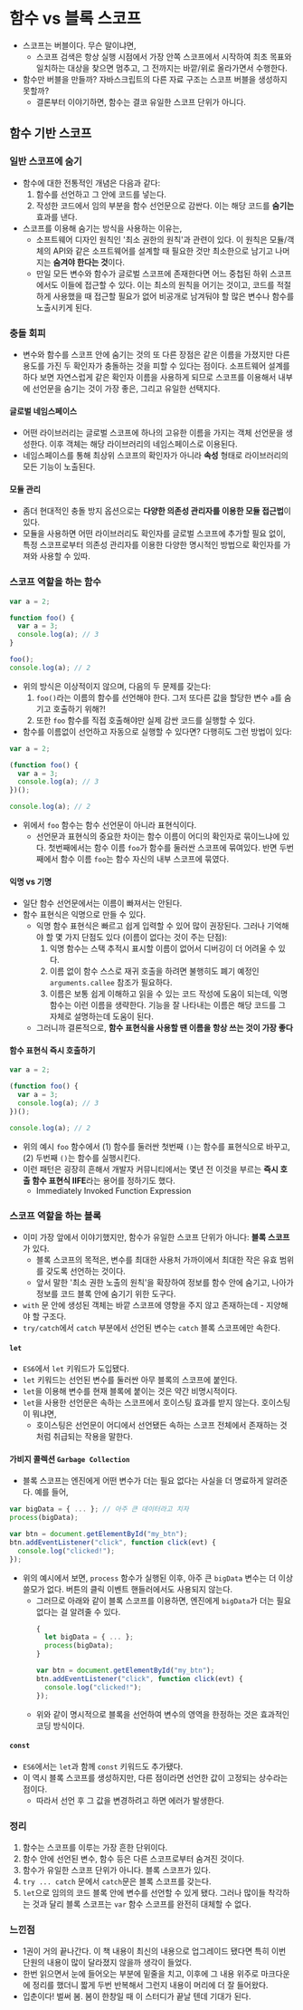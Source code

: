 # 함수 vs 블록 스코프
- 스코프는 버블이다. 무슨 말이냐면,
  - 스코프 검색은 항상 실행 시점에서 가장 안쪽 스코프에서 시작하여 최초 목표와 일치하는 대상을 찾으면 멈추고, 그 전까지는 바깥/위로 올라가면서 수행한다. 
- 함수만 버블을 만들까? 자바스크립트의 다른 자료 구조는 스코프 버블을 생성하지 못할까?
  - 결론부터 이야기하면, 함수는 결코 유일한 스코프 단위가 아니다. 

## 함수 기반 스코프
### 일반 스코프에 숨기
- 함수에 대한 전통적인 개념은 다음과 같다:
  1. 함수를 선언하고 그 안에 코드를 넣는다.
  2. 작성한 코드에서 임의 부분을 함수 선언문으로 감싼다. 이는 해당 코드를 **숨기는** 효과를 낸다.
- 스코프를 이용해 숨기는 방식을 사용하는 이유는,
  - 소프트웨어 디자인 원칙인 '최소 권한의 원칙'과 관련이 있다. 이 원칙은 모듈/객체의 API와 같은 소프트웨어를 설계할 때 필요한 것만 최소한으로 남기고 나머지는 **숨겨야 한다는 것**이다.
  - 만일 모든 변수와 함수가 글로벌 스코프에 존재한다면 어느 중첩된 하위 스코프에서도 이들에 접근할 수 있다. 이는 최소의 원칙을 어기는 것이고, 코드를 적절하게 사용했을 때 접근할 필요가 없어 비공개로 남겨둬야 할 많은 변수나 함수를 노출시키게 된다.
### 충돌 회피
- 변수와 함수를 스코프 안에 숨기는 것의 또 다른 장점은 같은 이름을 가졌지만 다른 용도를 가진 두 확인자가 충돌하는 것을 피할 수 있다는 점이다. 소프트웨어 설계를 하다 보면 자연스럽게 같은 확인자 이름을 사용하게 되므로 스코프를 이용해서 내부에 선언문을 숨기는 것이 가장 좋은, 그리고 유일한 선택지다.
#### 글로벌 네임스페이스
- 어떤 라이브러리는 글로벌 스코프에 하나의 고유한 이름을 가지는 객체 선언문을 생성한다. 이후 객체는 해당 라이브러리의 네임스페이스로 이용된다.
- 네임스페이스를 통해 최상위 스코프의 확인자가 아니라 **속성** 형태로 라이브러리의 모든 기능이 노출된다.
#### 모듈 관리
- 좀더 현대적인 충돌 방지 옵션으로는 **다양한 의존성 관리자를 이용한 모듈 접근법**이 있다.
- 모듈을 사용하면 어떤 라이브러리도 확인자를 글로벌 스코프에 추가할 필요 없이, 특정 스코프로부터 의존성 관리자를 이용한 다양한 명시적인 방법으로 확인자를 가져와 사용할 수 있따.

### 스코프 역할을 하는 함수
```js
var a = 2;

function foo() {
  var a = 3;
  console.log(a); // 3
}

foo();
console.log(a); // 2
```
- 위의 방식은 이상적이지 않으며, 다음의 두 문제를 갖는다:
  1. `foo()`라는 이름의 함수를 선언해야 한다. 그저 또다른 값을 할당한 변수 `a`를 숨기고 호출하기 위해?! 
  2. 또한 `foo` 함수를 직접 호출해야만 실제 감싼 코드를 실행할 수 있다.
- 함수를 이름없이 선언하고 자동으로 실행할 수 있다면? 다행히도 그런 방법이 있다:
```js
var a = 2;

(function foo() {
  var a = 3;
  console.log(a); // 3
})();

console.log(a); // 2
```
- 위에서 `foo` 함수는 함수 선언문이 아니라 표현식이다.
  - 선언문과 표현식의 중요한 차이는 함수 이름이 어디의 확인자로 묶이느냐에 있다. 첫번째에서는 함수 이름 `foo`가 함수를 둘러싼 스코프에 묶여있다. 반면 두번째에서 함수 이름 `foo`는 함수 자신의 내부 스코프에 묶였다.
 
#### 익명 vs 기명
- 일단 함수 선언문에서는 이름이 빠져서는 안된다.
- 함수 표현식은 익명으로 만들 수 있다.
  - 익명 함수 표현식은 빠르고 쉽게 입력할 수 있어 많이 권장된다. 그러나 기억해야 할 몇 가지 단점도 있다 (이름이 없다는 것이 주는 단점):
    1. 익명 함수는 스택 추적시 표시할 이름이 없어서 디버깅이 더 어려울 수 있다.
    2. 이름 없이 함수 스스로 재귀 호출을 하려면 불행히도 폐기 예정인 `arguments.callee` 참조가 필요하다.
    3. 이름은 보통 쉽게 이해하고 읽을 수 있는 코드 작성에 도움이 되는데, 익명 함수는 이런 이름을 생략한다. 기능을 잘 나타내는 이름은 해당 코드를 그 자체로 설명하는데 도움이 된다.
  - 그러니까 결론적으로, **함수 표현식을 사용할 땐 이름을 항상 쓰는 것이 가장 좋다**
#### 함수 표현식 즉시 호출하기
```js
var a = 2;

(function foo() {
  var a = 3;
  console.log(a); // 3
})();

console.log(a); // 2
```
- 위의 예시 `foo` 함수에서 (1) 함수를 둘러싼 첫번째 `()`는 함수를 표현식으로 바꾸고, (2) 두번째 `()`는 함수를 실행시킨다.
- 이런 패턴은 굉장히 흔해서 개발자 커뮤니티에서는 몇년 전 이것을 부르는 **즉시 호출 함수 표현식 IIFE**라는 용어를 정하기도 했다.
  - Immediately Invoked Function Expression

 ### 스코프 역할을 하는 블록
- 이미 가장 앞에서 이야기했지만, 함수가 유일한 스코프 단위가 아니다: **블록 스코프**가 있다.
   - 블록 스코프의 목적은, 변수를 최대한 사용처 가까이에서 최대한 작은 유효 범위를 갖도록 선언하는 것이다.
   - 앞서 말한 '최소 권한 노출의 원칙'을 확장하여 정보를 함수 안에 숨기고, 나아가 정보를 코드 블록 안에 숨기기 위한 도구다.
- `with` 문 안에 생성된 객체는 바깥 스코프에 영향을 주지 않고 존재하는데 - 지양해야 할 구조다.
- `try/catch`에서 `catch` 부분에서 선언된 변수는 `catch` 블록 스코프에만 속한다.
#### `let`
- `ES6`에서 `let` 키워드가 도입됐다.
- `let` 키워드는 선언된 변수를 둘러싼 아무 블록의 스코프에 붙인다.
- `let`을 이용해 변수를 현재 블록에 붙이는 것은 약간 비명시적이다.
- `let`을 사용한 선언문은 속하는 스코프에서 호이스팅 효과를 받지 않는다. 호이스팅이 뭐냐면,
  - 호이스팅은 선언문이 어디에서 선언됐든 속하는 스코프 전체에서 존재하는 것처럼 취급되는 작용을 말한다.
#### 가비지 콜렉션 `Garbage Collection`
- 블록 스코프는 엔진에게 어떤 변수가 더는 필요 없다는 사실을 더 명료하게 알려준다. 예를 들어,
```js
var bigData = { ... }; // 아주 큰 데이터라고 치자
process(bigData);

var btn = document.getElementById("my_btn");
btn.addEventListener("click", function click(evt) {
  console.log("clicked!");
});
```
- 위의 예시에서 보면, `process` 함수가 실행된 이후, 아주 큰 `bigData` 변수는 더 이상 쓸모가 없다. 버튼의 클릭 이벤트 핸들러에서도 사용되지 않는다.
  - 그러므로 아래와 같이 블록 스코프를 이용하면, 엔진에게 `bigData`가 더는 필요없다는 걸 알려줄 수 있다.
    ```js
    {
      let bigData = { ... };
      process(bigData);
    }

    var btn = document.getElementById("my_btn");
    btn.addEventListener("click", function click(evt) {
      console.log("clicked!");
    });
    ```
  - 위와 같이 명시적으로 블록을 선언하여 변수의 영역을 한정하는 것은 효과적인 코딩 방식이다.
#### `const`
- `ES6`에서는 `let`과 함께 `const` 키워드도 추가됐다.
- 이 역시 블록 스코프를 생성하지만, 다른 점이라면 선언한 값이 고정되는 상수라는 점이다.
  - 따라서 선언 후 그 값을 변경하려고 하면 에러가 발생한다.
 
### 정리
1. 함수는 스코프를 이루는 가장 흔한 단위이다.
2. 함수 안에 선언된 변수, 함수 등은 다른 스코프로부터 숨겨진 것이다.
3. 함수가 유일한 스코프 단위가 아니다. 블록 스코프가 있다.
4. `try ... catch` 문에서 `catch`문은 블록 스코프를 갖는다.
5. `let`으로 임의의 코드 블록 안에 변수를 선언할 수 있게 됐다. 그러나 많이들 착각하는 것과 달리 블록 스코프는 `var` 함수 스코프를 완전히 대체할 수 없다.

### 느낀점
- 1권이 거의 끝나간다. 이 책 내용이 최신의 내용으로 업그레이드 됐다면 특히 이번 단원의 내용이 많이 달라졌지 않을까 생각이 들었다.
- 한번 읽으면서 눈에 들어오는 부분에 밑줄을 치고, 이후에 그 내용 위주로 마크다운에 정리를 했더니 짧게 두번 반복해서 그런지 내용이 머리에 더 잘 들어왔다.
- 입춘이다! 벌써 봄. 봄이 한창일 때 이 스터디가 끝날 텐데 기대가 된다.
